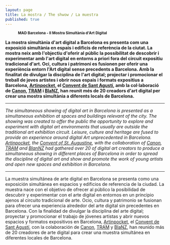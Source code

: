 ```yaml
---
layout: page
title: La mostra / The shwow / La muestra
published: true
---
```


<figure class="no-margin margin-bottom-1">
    <div class="embed-container embed-container_9-16">
      <core-image sizing="cover" class="core-image-size" preload fade src="/public/img/2-nd-simultaneous-digital-art-show-flyer-2015.jpg"></core-image> 
    </div>
	<figcaption>
		<p><small><strong>MAD Barcelona - II Mostra Simultània d'Art Digital</strong></small></p>
	</figcaption>
</figure>

**La mostra simultània d'art digital a Barcelona es presenta com una exposició simultània en espais i edificis de referència de la ciutat. La mostra neix amb l'objectiu d'oferir al públic la possibilitat de descobrir i experimentar amb l'art digital en entorns a priori fora del circuit expositiu tradicional d'art. Oci, cultura i patrimoni es fusionen per oferir una experiència entorn  l'Art digital sense precedents a Barcelona. Amb la finalitat de divulgar la disciplina de l'art digital; projectar i promocionar el treball de joves artistes i obrir nous espais i formats expositius a Barcelona, [Artinpocket](/patrocinadors/2014/07/23/artinpocket/), el [Convent de Sant Agustí](/patrocinadors/2014/07/24/convent-sant-agusti/),  amb la col·laboració de [Canon](/patrocinadors/2015/05/08/canon/), [TRAM](http://www.tram.cat) i [BlaNZ](/patrocinadors/2014/07/25/blanz/), han reunit més de 20 creadors d'art digital per crear una mostra simultània a diferents locals de Barcelona.**

---

*The simultaneous showing of digital art in Barcelona is presented as a simultaneous exhibition at spaces and buildings relevant of the city. The showing was created to offer the public the opportunity to explore and experiment with digital art environments that usually are outside the traditional art exhibition circuit. Leisure, culture and heritage are fused to provide an experience around digital Art unprecedented in Barcelona. [Artinpocket](/patrocinadors/2014/07/23/artinpocket/), the [Convent of St. Augustine]((/patrocinadors/2014/07/24/convent-sant-agusti/)), with the collaboration of [Canon](/patrocinadors/2015/05/08/canon/), [TRAM](http://www.tram.cat) and [BlanNZ](/patrocinadors/2014/07/25/blanz/) had gathered over 20 of digital art creators to produce a simultaneous showing in different places of Barcelona in order to spread the discipline of digital art and show and promote the work of young artists and open new spaces and exhibition in Barcelona.*

---

La muestra simultánea de arte digital en Barcelona se presenta como una exposición simultánea en espacios y edificios de referencia de la ciudad. La muestra nace con el objetivo de ofrecer al público la posibilidad de descubrir y experimentar con el arte digital en entornos en un principio ajenos al circuito tradicional de arte. Ocio, cultura y patrimonio se fusionan para ofrecer una experiencia alrededor del arte digital sin precedentes en Barcelona. Con la finalidad de divulgar la disciplina del arte digital; proyectar y promocionar el trabajo de jóvenes artistas y abrir nuevos espacios y formatos expositivos en Barcelona, [Artinpocket](/patrocinadors/2014/07/23/artinpocket/), el [Convent de Sant Agustí](/patrocinadors/2014/07/24/convent-sant-agusti/),  con la colaboración de [Canon](/patrocinadors/2015/05/08/canon/), [TRAM](http://www.tram.cat) y [BlaNZ](/patrocinadors/2014/07/25/blanz/), han reunido más de 20 creadores de arte digital para crear una muestra simultánea en diferentes locales de Barcelona.